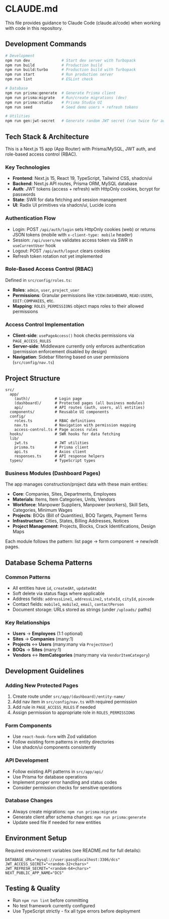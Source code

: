 # CLAUDE.md

This file provides guidance to Claude Code (claude.ai/code) when working with code in this repository.

## Development Commands

```bash
# Development
npm run dev              # Start dev server with Turbopack
npm run build            # Production build
npm run build:turbo      # Production build with Turbopack
npm run start            # Run production server
npm run lint             # ESLint check

# Database
npm run prisma:generate  # Generate Prisma client
npm run prisma:migrate   # Run/create migrations (dev)
npm run prisma:studio    # Prisma Studio UI
npm run seed             # Seed demo users + refresh tokens

# Utilities
npm run gen:jwt-secret   # Generate random JWT secret (run twice for access/refresh)
```

## Tech Stack & Architecture

This is a Next.js 15 app (App Router) with Prisma/MySQL, JWT auth, and role-based access control (RBAC).

### Key Technologies
- **Frontend**: Next.js 15, React 19, TypeScript, Tailwind CSS, shadcn/ui
- **Backend**: Next.js API routes, Prisma ORM, MySQL database
- **Auth**: JWT tokens (access + refresh) with HttpOnly cookies, bcrypt for passwords
- **State**: SWR for data fetching and session management
- **UI**: Radix UI primitives via shadcn/ui, Lucide icons

### Authentication Flow
- Login: POST `/api/auth/login` sets HttpOnly cookies (web) or returns JSON tokens (mobile with `x-client-type: mobile` header)
- Session: `/api/users/me` validates access token via SWR in `useCurrentUser` hook
- Logout: POST `/api/auth/logout` clears cookies
- Refresh token rotation not yet implemented

### Role-Based Access Control (RBAC)
Defined in `src/config/roles.ts`:
- **Roles**: `admin`, `user`, `project_user`
- **Permissions**: Granular permissions like `VIEW:DASHBOARD`, `READ:USERS`, `EDIT:COMPANIES`, etc.
- **Mapping**: `ROLES_PERMISSIONS` object maps roles to their allowed permissions

### Access Control Implementation
- **Client-side**: `usePageAccess()` hook checks permissions via `PAGE_ACCESS_RULES`
- **Server-side**: Middleware currently only enforces authentication (permission enforcement disabled by design)
- **Navigation**: Sidebar filtering based on user permissions (`src/config/nav.ts`)

## Project Structure

```
src/
  app/
    (auth)/           # Login page
    (dashboard)/      # Protected pages (all business modules)
    api/              # API routes (auth, users, all entities)
  components/         # Reusable UI components
  config/
    roles.ts          # RBAC definitions
    nav.ts            # Navigation with permission mapping
    access-control.ts # Page access rules
  hooks/              # SWR hooks for data fetching
  lib/
    jwt.ts            # JWT utilities
    prisma.ts         # Prisma client
    api.ts            # Axios client
    responses.ts      # API response helpers
  types/              # TypeScript types
```

### Business Modules (Dashboard Pages)
The app manages construction/project data with these main entities:
- **Core**: Companies, Sites, Departments, Employees
- **Materials**: Items, Item Categories, Units, Vendors
- **Workforce**: Manpower Suppliers, Manpower (workers), Skill Sets, Categories, Minimum Wages
- **Projects**: BOQs (Bill of Quantities), BOQ Targets, Payment Terms
- **Infrastructure**: Cities, States, Billing Addresses, Notices
- **Project Management**: Projects, Blocks, Crack Identifications, Design Maps

Each module follows the pattern: list page → form component → new/edit pages.

## Database Schema Patterns

### Common Patterns
- All entities have `id`, `createdAt`, `updatedAt`
- Soft delete via status flags where applicable
- Address fields: `addressLine1`, `addressLine2`, `stateId`, `cityId`, `pincode`
- Contact fields: `mobile1`, `mobile2`, `email`, `contactPerson`
- Document storage: URLs stored as strings (under `/uploads/` paths)

### Key Relationships
- **Users** → **Employees** (1:1 optional)
- **Sites** → **Companies** (many:1)
- **Projects** ↔ **Users** (many:many via `ProjectUser`)
- **BOQs** → **Sites** (many:1)
- **Vendors** ↔ **ItemCategories** (many:many via `VendorItemCategory`)

## Development Guidelines

### Adding New Protected Pages
1. Create route under `src/app/(dashboard)/entity-name/`
2. Add nav item in `src/config/nav.ts` with required permission
3. Add rule in `PAGE_ACCESS_RULES` if needed
4. Assign permission to appropriate role in `ROLES_PERMISSIONS`

### Form Components
- Use `react-hook-form` with Zod validation
- Follow existing form patterns in entity directories
- Use shadcn/ui components consistently

### API Development
- Follow existing API patterns in `src/app/api/`
- Use Prisma for database operations
- Implement proper error handling and status codes
- Consider permission checks for sensitive operations

### Database Changes
- Always create migrations: `npm run prisma:migrate`
- Generate client after schema changes: `npm run prisma:generate`
- Update seed file if needed for new entities

## Environment Setup

Required environment variables (see README.md for full details):
```
DATABASE_URL="mysql://user:pass@localhost:3306/dcs"
JWT_ACCESS_SECRET="<random-32+chars>"
JWT_REFRESH_SECRET="<random-64+chars>"
NEXT_PUBLIC_APP_NAME="DCS"
```

## Testing & Quality

- Run `npm run lint` before committing
- No test framework currently configured
- Use TypeScript strictly - fix all type errors before deployment